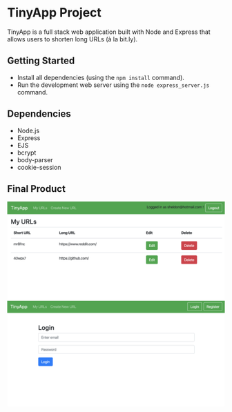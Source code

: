 # TinyApp Project

TinyApp is a full stack web application built with Node and Express that allows users to shorten long URLs (à la bit.ly).

## Getting Started

- Install all dependencies (using the `npm install` command).
- Run the development web server using the `node express_server.js` command.

## Dependencies

- Node.js
- Express
- EJS
- bcrypt
- body-parser
- cookie-session

## Final Product

![Web App View](https://github.com/smalboeuf/tinyapp/blob/master/docs/mainURLs.png?raw=true)
![Web App Login](https://github.com/smalboeuf/tinyapp/blob/master/docs/loginPage.png?raw=true)